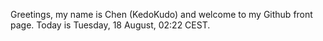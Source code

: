 Greetings, my name is Chen (KedoKudo) and welcome to my Github front page.  Today is Tuesday, 18 August, 02:22 CEST.